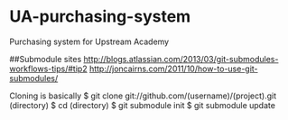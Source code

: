 UA-purchasing-system
====================

Purchasing system for Upstream Academy

##Submodule sites
http://blogs.atlassian.com/2013/03/git-submodules-workflows-tips/#tip2
http://joncairns.com/2011/10/how-to-use-git-submodules/

Cloning is basically
$ git clone git://github.com/(username)/(project).git (directory)
$ cd (directory)
$ git submodule init
$ git submodule update